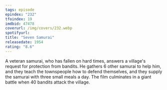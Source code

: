 ```yaml
---
tags: episode
epindex: "232"
tfoindex: 19
imdbid: 47478
coverurl: /img/covers/232.webp
spotifyurl: 
title: "Seven Samurai"
releasedate: 1954
rating: "8.6"
---
```


A veteran samurai, who has fallen on hard times, answers a village's request for protection from bandits. He gathers 6 other samurai to help him, and they teach the townspeople how to defend themselves, and they supply the samurai with three small meals a day. The film culminates in a giant battle when 40 bandits attack the village.